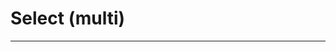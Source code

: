 <script lang="ts">
  import { SelectMulti } from "/src/lib";

  let suvOptions = ["oversized wheels", "mud tires", "mud guards", "trail running boards", "roof rack", "option1", "option2", "option3", "option4", "option5", "option6", "option7", "option8", "option9", "option10", "option11", "option12", "option13", "option14", "option15", "option16", ];
  let selectedSuvOptions = [];

  let suvOptionsObjects = [
    { label: "Oversized Wheels", value: "oversizedWheels" },
    { label: "Mud Tires", value: "mudTires" },
    { label: "Mud Guards", value: "mudGuards" },
    { label: "Trail Running Boards", value: "trailRunningBoards" },
    { label: "Roof Rack", value: "roofRack" },
  ];
  let selectedSuvOptionsObjects = [];
</script>


# Select (multi)

---

<SelectMulti
  label="Select the options for your SUV"
  tooltipText="Select as many as apply"
  valuesArray={suvOptions}
  arrayType="string"
  bind:selectedValues={selectedSuvOptions}
/>
